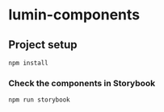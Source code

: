 # lumin-components

## Project setup

```
npm install
```

### Check the components in Storybook

```
npm run storybook
```
